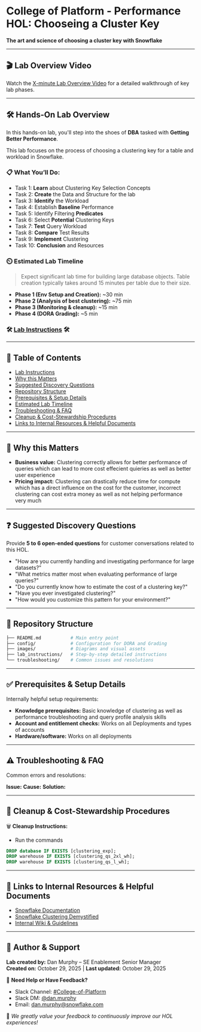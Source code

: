 # College of Platform - Performance HOL: Chooseing a Cluster Key
**The art and science of choosing a cluster key with Snowflake**

---

## 🎬 Lab Overview Video
Watch the [X-minute Lab Overview Video](overview.mp4) for a detailed walkthrough of key lab phases.

---

## 🛠️ Hands-On Lab Overview

In this hands-on lab, you'll step into the shoes of **DBA** tasked with **Getting Better Performance**.

This lab focuses on the process of choosing a clustering key for a table and workload in Snowflake. 


### 📋 What You’ll Do:
- Task 1: **Learn** about Clustering Key Selection Concepts
- Task 2: **Create** the Data and Structure for the lab
- Task 3: **Identify** the Workload
- Task 4: Establish **Baseline** Performance
- Task 5: Identify Filtering **Predicates**
- Task 6: Select **Potential** Clustering Keys
- Task 7: **Test** Query Workload
- Task 8: **Compare** Test Results
- Task 9: **Implement** Clustering
- Task 10: **Conclusion** and Resources

### ⏲️ Estimated Lab Timeline

>Expect significant lab time for building large database objects. Table creation typically takes around 15 minutes per table due to their size.

- **Phase 1 (Env Setup and Creation):** ~30 min
- **Phase 2 (Analysis of best clustering):** ~75 min
- **Phase 3 (Monitoring & cleanup):** ~15 min
- **Phase 4 (DORA Grading):** ~5 min

### 🛠️ [Lab Instructions](/lab_instructions/readme.md) 🛠️
  
---

## 📖 Table of Contents

- [Lab Instructions](/lab_instructions/readme.md)
- [Why this Matters](#-why-this-matters)
- [Suggested Discovery Questions](#-suggested-discovery-questions)
- [Repository Structure](#-repository-structure)
- [Prerequisites & Setup Details](#-prerequisites--setup-details)
- [Estimated Lab Timeline](#️-estimated-lab-timeline)
- [Troubleshooting & FAQ](#️-troubleshooting--faq)
- [Cleanup & Cost-Stewardship Procedures](#-cleanup--cost-stewardship-procedures)
- [Links to Internal Resources & Helpful Documents](#-links-to-internal-resources--helpful-documents)

---

## 📌 Why this Matters

- **Business value:** Clustering correctly allows for better performance of queries which can lead to more cost effecient quieries as well as better user experience
- **Pricing impact:** Clustering can drastically reduce time for compute which has a direct influence on the cost for the customer, incorrect clustering can cost extra money as well as not helping performance very much

---

## ❓ Suggested Discovery Questions

Provide **5 to 6 open-ended questions** for customer conversations related to this HOL.

- "How are you currently handling and investigating performance for large datasets?"
- "What metrics matter most when evaluating performance of large queries?"
- "Do you currently know how to estimate the cost of a clustering key?"
- "Have you ever investigated clustering?"
- "How would you customize this pattern for your environment?"

---

## 📂 Repository Structure

```bash
├── README.md           # Main entry point
├── config/             # Configuration for DORA and Grading
├── images/             # Diagrams and visual assets
├── lab_instructions/   # Step-by-step detailed instructions
└── troubleshooting/    # Common issues and resolutions
```
---

## ✅ Prerequisites & Setup Details

Internally helpful setup requirements:

- **Knowledge prerequisites:** Basic knowledge of clustering as well as performance troubleshooting and query profile analysis skills
- **Account and entitlement checks:** Works on all Deployments and types of accounts
- **Hardware/software:** Works on all deployments


---

## ⚠️ Troubleshooting & FAQ

Common errors and resolutions:

**Issue:** 
**Cause:** 
**Solution:** 

---

## 🧹 Cleanup & Cost-Stewardship Procedures

🗑 **Cleanup Instructions:**
- Run the commands
```sql
DROP database IF EXISTS [clustering_exp];
DROP warehouse IF EXISTS [clustering_qs_2xl_wh];
DROP warehouse IF EXISTS [clustering_qs_l_wh];
``` 
---

## 🔗 Links to Internal Resources & Helpful Documents

- [Snowflake Documentation](https://docs.snowflake.com/en/user-guide/tables-clustering-keys)
- [Snowflake Clustering Demystified](https://medium.com/snowflake/snowflake-clustering-demystified-8042fa81289e)
- [Internal Wiki & Guidelines](#)

---

## 👤 Author & Support

**Lab created by:** Dan Murphy – SE Enablement Senior Manager  
**Created on:** October 29, 2025 | **Last updated:** October 29, 2025

💬 **Need Help or Have Feedback?**  
- Slack Channel: [#College-of-Platform](#)  
- Slack DM: [@dan.murphy](https://snowflake.enterprise.slack.com/team/WEJR92JS2)  
- Email: [dan.murphy@snowflake.com](mailto:dan.murphy@snowflake.com)

🌟 *We greatly value your feedback to continuously improve our HOL experiences!*

